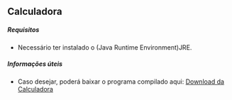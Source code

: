 ## Calculadora

##### Requisitos
 - Necessário ter instalado o (Java Runtime Environment)JRE.
 

##### Informações úteis
 - Caso desejar, poderá baixar o programa compilado aqui: [Download da Calculadora](https://github.com/mr-fabiosantos/Calculadora/raw/master/dist/Calculadora.jar)